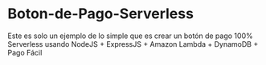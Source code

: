 # Boton-de-Pago-Serverless
Este es solo un ejemplo de lo simple que es crear un botón de pago 100% Serverless usando NodeJS + ExpressJS + Amazon Lambda + DynamoDB + Pago Fácil
